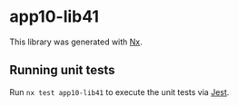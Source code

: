 # app10-lib41

This library was generated with [Nx](https://nx.dev).

## Running unit tests

Run `nx test app10-lib41` to execute the unit tests via [Jest](https://jestjs.io).
